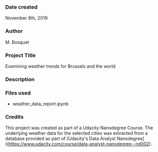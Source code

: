 ### Date created
November 8th, 2019

### Author
M. Bosquet

### Project Title
Examining weather trends for Brussels and the world

### Description



### Files used
* weather_data_report.ipynb




### Credits
This project was created as part of a Udacity Nanodegree Course. The underlying weather
data for the selected cities was extracted from a database provided as part of [Udacity's Data Analyst Nanodegree]((https://www.udacity.com/course/data-analyst-nanodegree--nd002).

